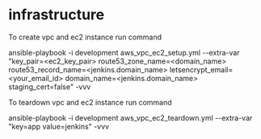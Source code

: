 # infrastructure

To create vpc and ec2 instance run command 

ansible-playbook -i development  aws_vpc_ec2_setup.yml  --extra-var "key_pair=<ec2_key_pair> route53_zone_name=<domain_name> route53_record_name=<jenkins.domain_name> letsencrypt_email=<your_email_id> domain_name=<jenkins.domain_name> staging_cert=false"  -vvv

To teardown vpc and ec2 instance run command

ansible-playbook -i development aws_vpc_ec2_teardown.yml --extra-var "key=app value=jenkins" -vvv

